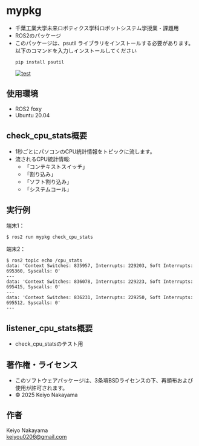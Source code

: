 # mypkg
- 千葉工業大学未来ロボティクス学科ロボットシステム学授業・課題用  
- ROS2のパッケージ
- このパッケージは、psutil ライブラリをインストールする必要があります。以下のコマンドを入力しインストールしてください
  ```shell
  pip install psutil
  ```
  [![test](https://github.com/KeiyoNakayama/robosys_2/actions/workflows/test.yml/badge.svg)](https://github.com/KeiyoNakayama/robosys_2/actions/workflows/test.yml)
## 使用環境
- ROS2 foxy
- Ubuntu 20.04

## check_cpu_stats概要
- 1秒ごとにパソコンのCPU統計情報をトピックに流します。
- 流されるCPU統計情報:
     - 「コンテキストスイッチ」
     - 「割り込み」
     - 「ソフト割り込み」
     - 「システムコール」
  
## 実行例
端末1：
```shell
$ ros2 run mypkg check_cpu_stats
```
端末2：
```shell
$ ros2 topic echo /cpu_stats
data: 'Context Switches: 835957, Interrupts: 229203, Soft Interrupts: 695360, Syscalls: 0'
---
data: 'Context Switches: 836078, Interrupts: 229223, Soft Interrupts: 695415, Syscalls: 0'
---
data: 'Context Switches: 836231, Interrupts: 229250, Soft Interrupts: 695512, Syscalls: 0'
---
```

## listener_cpu_stats概要
- check_cpu_statsのテスト用

## 著作権・ライセンス
- このソフトウェアパッケージは、3条項BSDライセンスの下、再頒布および使用が許可されます。  
- © 2025 Keiyo Nakayama
## 作者
Keiyo Nakayama  
keiyou0206@gmail.com
